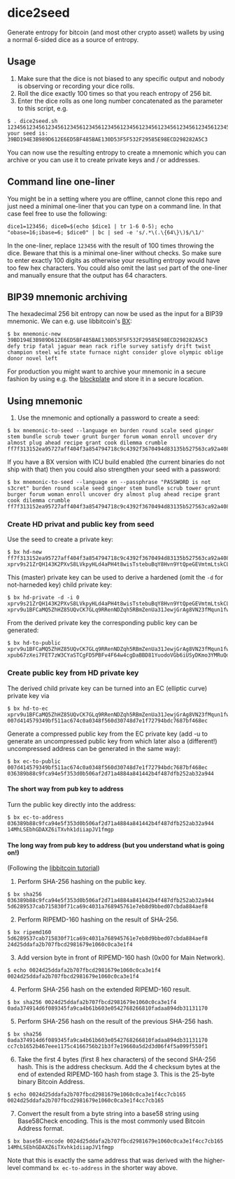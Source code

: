 # dice2seed
Generate entropy for bitcoin (and most other crypto asset) wallets by using a normal 6-sided dice as a source of entropy.

## Usage
1. Make sure that the dice is not biased to any specific output and nobody is observing or recording your dice rolls.
2. Roll the dice exactly 100 times so that you reach entropy of 256 bit.
3. Enter the dice rolls as one long number concatenated as the parameter to this script, e.g.
```
$ . dice2seed.sh 1234561234561234561234561234561234561234561234561234561234561234561234561234561234561234561234561234
your seed is:
39BD194E3B989D612E6ED5BF485BAE130D53F5F532F29585E98ECD298282A5C3
```
You can now use the resulting entropy to create a mnemonic which you can archive or you can use it to create private keys and / or addresses.

## Command line one-liner
You might be in a setting where you are offline, cannot clone this repo and just need a minimal one-liner that you can type on a command line. In that case feel free to use the following:
```
dice1=123456; dice0=$(echo $dice1 | tr 1-6 0-5); echo "obase=16;ibase=6; $dice0" | bc | sed -e 's/.*\(.\{64\}\)$/\1/'
```

In the one-liner, replace `123456` with the result of 100 times throwing the dice. Beware that this is a minimal one-liner without checks. So make sure to enter exactly 100 digits as otherwise your resulting entropy would have too few hex characters. You could also omit the last `sed` part of the one-liner and manually ensure that the output has 64 characters.

## BIP39 mnemonic archiving
The hexadecimal 256 bit entropy can now be used as the input for a BIP39 mnemonic. We can e.g. use libbitcoin's [BX](https://github.com/libbitcoin/libbitcoin-explorer/wiki/bx-mnemonic-new):
```
$ bx mnemonic-new 39BD194E3B989D612E6ED5BF485BAE130D53F5F532F29585E98ECD298282A5C3
defy trip fatal jaguar mean rack rifle survey satisfy drift twist champion steel wife state furnace night consider glove olympic oblige donor novel left
```
For production you might want to archive your mnemonic in a secure fashion by using e.g. the [blockplate](https://www.blockplate.com/) and store it in a secure location.

## Using mnemonic
1. Use the mnemonic and optionally a password to create a seed:
```
$ bx mnemonic-to-seed --language en burden round scale seed ginger stem bundle scrub tower grunt burger forum woman enroll uncover dry almost plug ahead recipe grant cook dilemma crumble
ff7f313152ea95727aff404f3a854794718c9c4392f3670494d83135b527563ca92a4080fb0923d8bc36a9a6177fff2995cf3653ea27ba0e525684b03fdd0f74
```
If you have a BX version with ICU build enabled (the current binaries do not ship with that) then you could also strengthen your seed with a password:
```
$ bx mnemonic-to-seed --language en --passphrase "PASSWORD is not s3cret" burden round scale seed ginger stem bundle scrub tower grunt burger forum woman enroll uncover dry almost plug ahead recipe grant cook dilemma crumble
ff7f313152ea95727aff404f3a854794718c9c4392f3670494d83135b527563ca92a4080fb0923d8bc36a9a6177fff2995cf3653ea27ba0e525684b03fdd0f74
```

### Create HD privat and public key from seed
Use the seed to create a private key:
```
$ bx hd-new ff7f313152ea95727aff404f3a854794718c9c4392f3670494d83135b527563ca92a4080fb0923d8bc36a9a6177fff2995cf3653ea27ba0e525684b03fdd0f74
xprv9s21ZrQH143K2PXvS8LVkpyHLd4aPH4t8wisTstebuBqY8Hvn9YtQpeGEVmtmLtskCLcEvKuMcaBZ7o9k6UEvNyVBPFELPXn2Yvos4ipoMa
```

This (master) private key can be used to derive a hardened (omit the `-d` for not-harneded key) child private key:
```
$ bx hd-private -d -i 0 xprv9s21ZrQH143K2PXvS8LVkpyHLd4aPH4t8wisTstebuBqY8Hvn9YtQpeGEVmtmLtskCLcEvKuMcaBZ7o9k6UEvNyVBPFELPXn2Yvos4ipoMa
xprv9u1BFCaMQ5ZhHZ85UQvCK7GLq9RRenNDZqh5RBmZenUa31JewjGrAg8VN23fMqun1fwmFKtAQYtWopovLbLtPu5BzRQp2mqP3Kghce2pC3D
```

From the derived private key the corresponding public key can be generated:
```
$ bx hd-to-public xprv9u1BFCaMQ5ZhHZ85UQvCK7GLq9RRenNDZqh5RBmZenUa31JewjGrAg8VN23fMqun1fwmFKtAQYtWopovLbLtPu5BzRQp2mqP3Kghce2pC3D
xpub67zXei7FET7zW3CYaSTCgFD5PBFv4F64w4cgDaBBD81YuodoVGb6iUSyDKmo3YMRuQdDx7ffL3WYM6M6xJka5EiXTyM3fKALy698dgbWd9L
```

### Create public key from HD private key
The derived child private key can be turned into an EC (elliptic curve) private key via
```
$ bx hd-to-ec xprv9u1BFCaMQ5ZhHZ85UQvCK7GLq9RRenNDZqh5RBmZenUa31JewjGrAg8VN23fMqun1fwmFKtAQYtWopovLbLtPu5BzRQp2mqP3Kghce2pC3D
007d414579349bf511ac674c0a0348f560d30748d7e1f72794bdc7687bf468ec
```

Generate a compressed public key from the EC private key (add -u to generate an uncompressed public key from which later also a (different!) uncompressed address can be generated in the same way):
```
$ bx ec-to-public 007d414579349bf511ac674c0a0348f560d30748d7e1f72794bdc7687bf468ec
036389b88c9fca94e5f353d0b506af2d71a4884a841442b4f487dfb252ab32a944
```
#### The short way from pub key to address

Turn the public key directly into the address:
```
$ bx ec-to-address 036389b88c9fca94e5f353d0b506af2d71a4884a841442b4f487dfb252ab32a944
14MhLSEbhGDAXZ6iTXvhk1diiapJV1fmgp
```

#### The long way from pub key to address (but you understand what is going on!)
(Following the [libbitcoin tutorial](https://github.com/libbitcoin/libbitcoin-explorer/wiki/Payment-Address-Deconstruction))

1. Perform SHA-256 hashing on the public key.
```
$ bx sha256 036389b88c9fca94e5f353d0b506af2d71a4884a841442b4f487dfb252ab32a944
5d6289537cab715830f71ca69c4031a768945761e7eb8d9bbed07cbda884aef8
```
2. Perform RIPEMD-160 hashing on the result of SHA-256.
```
$ bx ripemd160 5d6289537cab715830f71ca69c4031a768945761e7eb8d9bbed07cbda884aef8
24d25ddafa2b707fbcd2981679e1060c0ca3e1f4
```
3. Add version byte in front of RIPEMD-160 hash (0x00 for Main Network).
```
$ echo 0024d25ddafa2b707fbcd2981679e1060c0ca3e1f4
0024d25ddafa2b707fbcd2981679e1060c0ca3e1f4
```
4. Perform SHA-256 hash on the extended RIPEMD-160 result.
```
$ bx sha256 0024d25ddafa2b707fbcd2981679e1060c0ca3e1f4
0ada374914d6f089345fa9ca4b61b603e0542768266810fadaa894db31131170
```
5. Perform SHA-256 hash on the result of the previous SHA-256 hash.
```
$ bx sha256 0ada374914d6f089345fa9ca4b61b603e0542768266810fadaa894db31131170
cc7cb1652b467eee1175c4166756b21b3f7e19660a5d2d3d06f4f5a099f550f1
```
6. Take the first 4 bytes (first 8 hex characters) of the second SHA-256 hash. This is the address checksum. Add the 4 checksum bytes at the end of extended RIPEMD-160 hash from stage 3. This is the 25-byte binary Bitcoin Address.
```
$ echo 0024d25ddafa2b707fbcd2981679e1060c0ca3e1f4cc7cb165
0024d25ddafa2b707fbcd2981679e1060c0ca3e1f4cc7cb165
```
7. Convert the result from a byte string into a base58 string using Base58Check encoding. This is the most commonly used Bitcoin Address format.
```
$ bx base58-encode 0024d25ddafa2b707fbcd2981679e1060c0ca3e1f4cc7cb165
14MhLSEbhGDAXZ6iTXvhk1diiapJV1fmgp
```
Note that this is exactly the same address that was derived with the higher-level command `bx ec-to-address` in the shorter way above.
